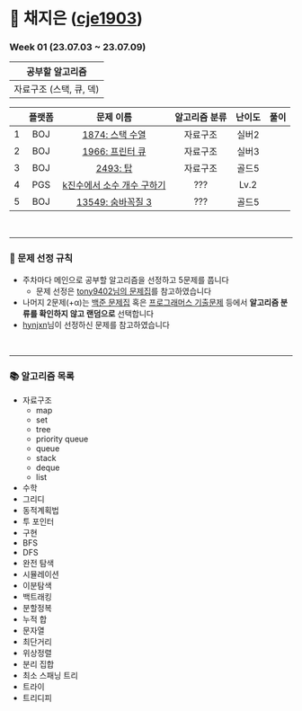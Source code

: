 # 🐩 채지은 ([cje1903](https://github.com/cje1903))

### Week 01 (23.07.03 ~ 23.07.09)

| 공부할 알고리즘 |
| :---: |
| 자료구조 (스택, 큐, 덱) |

|  | 플랫폼 | 문제 이름 | 알고리즘 분류 | 난이도 | 풀이 |
| :---: | :---: | :---: | :---: | :---: |  :---: |
| 1 | BOJ | <a href="https://www.acmicpc.net/problem/1874">1874: 스택 수열</a> | 자료구조 | 실버2 | |
| 2 | BOJ | <a href="https://www.acmicpc.net/problem/1966">1966: 프린터 큐</a> | 자료구조 | 실버3 | |
| 3 | BOJ | <a href="https://www.acmicpc.net/problem/2493">2493: 탑</a> | 자료구조 | 골드5 | |
| 4 | PGS | <a href="https://school.programmers.co.kr/learn/courses/30/lessons/92335">k진수에서 소수 개수 구하기</a> | ??? | Lv.2 | |
| 5 | BOJ | <a href="https://www.acmicpc.net/problem/13549">13549: 숨바꼭질 3</a> | ???| 골드5 | |

<br/>
<hr/>

### 📑 문제 선정 규칙
- 주차마다 메인으로 공부할 알고리즘을 선정하고 5문제를 풉니다
  <br>
    - 문제 선정은 <a href="">tony9402님의 문제집</a>를 참고하였습니다
- 나머지 2문제(+α)는 <a href="https://www.acmicpc.net/workbook/top">백준 문제집</a> 혹은 <a href="https://school.programmers.co.kr/learn/challenges?order=acceptance_desc&statuses=unsolved&levels=3%2C2&languages=python3">프로그래머스 기출문제</a> 등에서 <b>알고리즘 분류를 확인하지 않고 랜덤으로</b> 선택합니다
- [hynjxn](https://github.com/hynjxn)님이 선정하신 문제를 참고하였습니다

<br/>
<hr/>

### 📚 알고리즘 목록
- 자료구조 
    - map
    - set
    - tree
    - priority queue
    - queue
    - stack
    - deque
    - list
- 수학
- 그리디
- 동적계획법
- 투 포인터
- 구현
- BFS
- DFS
- 완전 탐색
- 시뮬레이션
- 이분탐색
- 백트래킹
- 분할정복
- 누적 합
- 문자열
- 최단거리
- 위상정렬
- 분리 집합
- 최소 스패닝 트리
- 트라이 
- 트리디피
